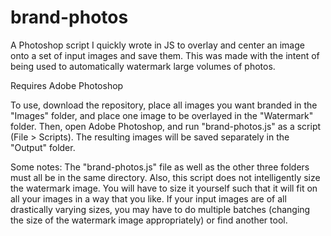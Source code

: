 # brand-photos
A Photoshop script I quickly wrote in JS to overlay and center an image onto a set of input images and save them. This was made with the intent of being used to automatically watermark large volumes of photos.

Requires Adobe Photoshop

To use, download the repository, place all images you want branded in the "Images" folder, and place one image to be overlayed in the "Watermark" folder. Then, open Adobe Photoshop, and run "brand-photos.js" as a script (File > Scripts). The resulting images will be saved separately in the "Output" folder.

Some notes:
The "brand-photos.js" file as well as the other three folders must all be in the same directory.
Also, this script does not intelligently size the watermark image. You will have to size it yourself such that it will fit on all your images in a way that you like. If your input images are of all drastically varying sizes, you may have to do multiple batches (changing the size of the watermark image appropriately) or find another tool.
